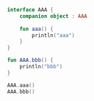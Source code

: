 ```kotlin
interface AAA {
	companion object : AAA
	
	fun aaa() {
		println("aaa")
	}
}

fun AAA.bbb() {
	println("bbb")
}
```
```kotlin
AAA.aaa()
AAA.bbb()
```

